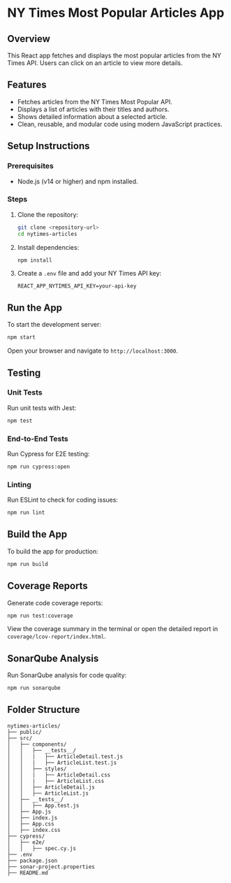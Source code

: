 # NY Times Most Popular Articles App

## Overview
This React app fetches and displays the most popular articles from the NY Times API. Users can click on an article to view more details.

## Features
- Fetches articles from the NY Times Most Popular API.
- Displays a list of articles with their titles and authors.
- Shows detailed information about a selected article.
- Clean, reusable, and modular code using modern JavaScript practices.

## Setup Instructions

### Prerequisites
- Node.js (v14 or higher) and npm installed.

### Steps
1. Clone the repository:
   ```bash
   git clone <repository-url>
   cd nytimes-articles
   ```
2. Install dependencies:
   ```bash
   npm install
   ```
3. Create a `.env` file and add your NY Times API key:
   ```env
   REACT_APP_NYTIMES_API_KEY=your-api-key
   ```

## Run the App
To start the development server:
```bash
npm start
```
Open your browser and navigate to `http://localhost:3000`.

## Testing

### Unit Tests
Run unit tests with Jest:
```bash
npm test
```

### End-to-End Tests
Run Cypress for E2E testing:
```bash
npm run cypress:open
```

### Linting
Run ESLint to check for coding issues:
```bash
npm run lint
```

## Build the App
To build the app for production:
```bash
npm run build
```

## Coverage Reports
Generate code coverage reports:
```bash
npm run test:coverage
```
View the coverage summary in the terminal or open the detailed report in `coverage/lcov-report/index.html`.

## SonarQube Analysis
Run SonarQube analysis for code quality:
```bash
npm run sonarqube
```

## Folder Structure
```
nytimes-articles/
├── public/
├── src/
│   ├── components/
│   │   ├── __tests__/
│   │   |   ├── ArticleDetail.test.js
│   │   |   ├── ArticleList.test.js
│   │   ├── styles/
│   │   |   ├── ArticleDetail.css
│   │   |   ├── ArticleList.css
│   │   ├── ArticleDetail.js
│   │   ├── ArticleList.js
│   ├── __tests__/
│   │   ├── App.test.js
│   ├── App.js
│   ├── index.js
│   ├── App.css
│   ├── index.css
├── cypress/
│   ├── e2e/
│   │   ├── spec.cy.js
├── .env
├── package.json
├── sonar-project.properties
├── README.md
```